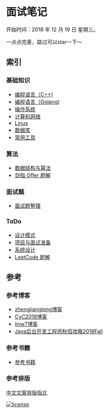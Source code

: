 # 面试笔记

开始时间：2018 年 12 月 19 日 星期三。

一点点完善，路过可以star一下～

## 索引

### 基础知识

- [编程语言（C++)](https://github.com/ChuangLiu727/GetJob/blob/master/C++/C++.md)
- [编程语言（Golang)](https://github.com/ChuangLiu727/GetJob/blob/master/Golang/Golang.md)
- [操作系统](https://github.com/ChuangLiu727/GetJob/blob/master/操作系统/操作系统.md)
- [计算机网络](https://github.com/ChuangLiu727/GetJob/blob/master/计算机网络/计算机网络.md)
- [Linux](https://github.com/ChuangLiu727/GetJob/blob/master/Linux/Linux.md)
- [数据库](https://github.com/ChuangLiu727/GetJob/blob/master/数据库/数据库.md)
- [常用工具](https://github.com/ChuangLiu727/GetJob/blob/master/常用工具/常用工具.md)

### 算法

- [数据结构与算法](https://github.com/ChuangLiu727/GetJob/blob/master/数据结构与算法/数据结构与算法.md)
- [剑指 Offer 题解](https://github.com/ChuangLiu727/GetJob/blob/master/剑指offer/剑指offer.md)

### 面试题

- [面试题整理](https://github.com/ChuangLiu727/GetJob/blob/master/面试题整理/面试题整理.md)

### ToDo

- [设计模式](https://github.com/ChuangLiu727/GetJob/blob/master/设计模式/设计模式.md)
- [项目与面试准备](https://github.com/ChuangLiu727/GetJob/blob/master/项目与面试准备.md)
- [系统设计](https://github.com/CyC2018/CS-Notes#bulb-%E7%B3%BB%E7%BB%9F%E8%AE%BE%E8%AE%A1)
- [LeetCode 题解](https://github.com/CyC2018/CS-Notes/blob/master/docs/notes/Leetcode%20%E9%A2%98%E8%A7%A3.md)

## 参考

### 参考博客

- [zhengjianglong博客](https://zhengjianglong.gitbooks.io/note-of-interview/content/)
- [CyC2018博客](https://github.com/CyC2018/CS-Notes)
- [linw7博客](https://github.com/linw7/Skill-Tree)
- [Java后台开发工程师秋招攻略2018Fall](http://williamsun.cn/2018/06/02/Java%E5%90%8E%E5%8F%B0%E5%BC%80%E5%8F%91%E5%B7%A5%E7%A8%8B%E5%B8%88%E7%A7%8B%E6%8B%9B%E6%94%BB%E7%95%A52018Fall/)

### 参考书籍

- [参考书籍](https://github.com/ChuangLiu727/GetJob/blob/master/参考书籍.md)

### 参考排版

[中文文案排版指北](https://mazhuang.org/wiki/chinese-copywriting-guidelines/)

[![license](https://img.shields.io/github/license/mashape/apistatus.svg)](https://opensource.org/licenses/MIT)
